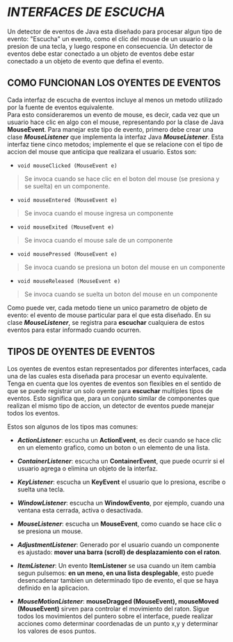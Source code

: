#  ***INTERFACES DE ESCUCHA*** #

Un detector de eventos de Java esta diseñado para procesar algun
tipo de evento: "Escucha" un evento, como el clic del mouse de un usuario
o la presion de una tecla, y luego respone en consecuencia.
Un detector de eventos debe estar conectado a un objeto de
eventos debe estar conectado a un objeto de evento que defina el evento.  

## **COMO FUNCIONAN LOS OYENTES DE EVENTOS** ##  

Cada interfaz de escucha de eventos incluye al menos un metodo utilizado
por la fuente de eventos equivalente.  
Para esto consideraremos un evento de mouse, es decir, cada vez que un
usuario hace clic en algo con el mouse, representando por la clase de Java 
**MouseEvent**. Para manejar este tipo de evento, primero debe crear una clase 
***MouseListener*** que implementa la interfaz Java ***MouseListener***. Esta
interfaz tiene cinco metodos; implemente el que se relacione con el tipo de 
accion del mouse que anticipa que realizara el usuario. Estos son:  
  
- ```void mouseClicked (MouseEvent e)```  
>Se invoca cuando se hace clic en el boton del mouse (se presiona
y se suelta) en un componente.  
  
- ```void mouseEntered (MouseEvent e)```  
>Se invoca cuando el mouse ingresa un componente  
  
- ```void mouseExited (MouseEvent e)```  
>Se invoca cuando el mouse sale de un componente  
  
- ```void mousePressed (MouseEvent e)```  
>Se invoca cuando se presiona un boton del mouse en un componente  
  
- ```void mouseReleased (MouseEvent e)```  
>Se invoca cuando se suelta un boton del mouse en un componente  
  
Como puede ver, cada metodo tiene un unico parametro de objeto de evento:
el evento de mouse particular para el que esta diseñado. En su clase ***MouseListener***,
se registra para **escuchar** cualquiera de estos eventos para estar
informado cuando ocurren.  
  
## **TIPOS DE OYENTES DE EVENTOS** ##  
  
Los oyentes de eventos estan representados por diferentes interfaces,
cada una de las cuales esta diseñada para procesar un evento equivalente.  
Tenga en cuenta que los oyentes de eventos son flexibles en el sentido
de que se puede registrar un solo oyente para **escuchar** multiples 
tipos de eventos. Esto significa que, para un conjunto similar de 
componentes que realizan el mismo tipo de accion, un detector de eventos
puede manejar todos los eventos.  
  
Estos son algunos de los tipos mas comunes:  
  
- ***ActionListener***: escucha un **ActionEvent**, es decir cuando se 
hace clic en un elemento grafico, como un boton o un elemento de una 
lista.  
  
- ***ContainerListener***: escucha un **ContainerEvent**, que puede 
ocurrir si el usuario agrega o elimina un objeto de la interfaz.  
  
- ***KeyListener***: escucha un **KeyEvent** el usuario que lo presiona,
escribe o suelta una tecla.  
  
- ***WindowListener***: escucha un **WindowEvento**, por ejemplo, cuando
una ventana esta cerrada, activa o desactivada.  
  
- ***MouseListener***: escucha un **MouseEvent**, como cuando se hace clic
o se presiona un mouse.  
  
- ***AdjustmentListener***: Generado por el usuario cuando un componente
es ajustado: **mover una barra (scroll) de desplazamiento con el raton**.  
  
- ***ItemListener***: Un evento **ItemListener** se usa cuando un item
cambia segun pulsemos: **en un meno, en una lista desplegable**, esto puede
desencadenar tambien un determinado tipo de evento, el que se haya definido
en la aplicacion.  
  
- ***MouseMotionListener***: **mouseDragged (MouseEvent), mouseMoved (MouseEvent)**
sirven para controlar el movimiento del raton. Sigue todos los movimientos del
puntero sobre el interface, puede realizar acciones como determinar coordenadas
de un punto x,y y determinar los valores de esos puntos.  
  



  
  


